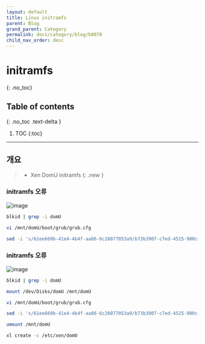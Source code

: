 ```yaml
---
layout: default
title: Linux initramfs
parent: Blog
grand_parent: Category
permalink: docs/category/blog/b0070
child_nav_order: desc
---
```

# initramfs
{: .no_toc}

## Table of contents
{: .no_toc .text-delta }

1. TOC
{:toc}

---
## 개요

> - Xen DomU initramfs
{: .new }

### initramfs 오류

![image](https://user-images.githubusercontent.com/36792594/221770697-8f2de069-4a7b-49d8-b25f-74ebb600b3c0.png)

```bash
blkid | grep -i domU

vi /mnt/domU/boot/grub/grub.cfg

sed -i 's/61ee669b-41e4-4b4f-aa86-6c26077053a9/b73b3907-c7ed-4515-900c-97b726c0c819/g' /mnt/domU/boot/grub/grub.cfg
```

### initramfs 오류

![image](https://user-images.githubusercontent.com/36792594/221770697-8f2de069-4a7b-49d8-b25f-74ebb600b3c0.png)

```bash
blkid | grep -i domU

mount /dev/Disks/domU /mnt/domU

vi /mnt/domU/boot/grub/grub.cfg

sed -i 's/61ee669b-41e4-4b4f-aa86-6c26077053a9/b73b3907-c7ed-4515-900c-97b726c0c819/g' /mnt/domU/boot/grub/grub.cfg

umount /mnt/domU

xl create -c /etc/xen/domU
```
